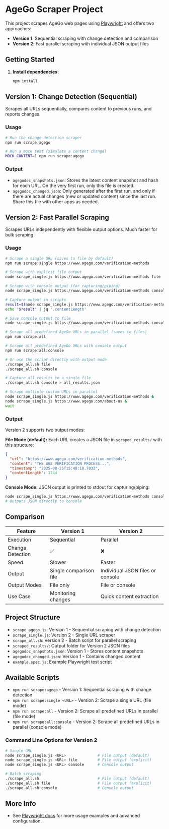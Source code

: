 
# AgeGo Scraper Project

This project scrapes AgeGo web pages using [Playwright](https://playwright.dev/) and offers two approaches:

- **Version 1**: Sequential scraping with change detection and comparison
- **Version 2**: Fast parallel scraping with individual JSON output files

## Getting Started

1. **Install dependencies:**
   ```sh
   npm install
   ```

## Version 1: Change Detection (Sequential)

Scrapes all URLs sequentially, compares content to previous runs, and reports changes.

### Usage

```sh
# Run the change detection scraper
npm run scrape:agego

# Run a mock test (simulate a content change)
MOCK_CONTENT=1 npm run scrape:agego
```

### Output

- `agegodoc_snapshots.json`: Stores the latest content snapshot and hash for each URL. On the very first run, only this file is created.
- `agegodoc_changed.json`: Only generated after the first run, and only if there are actual changes (new or updated content) since the last run. Share this file with other apps as needed.

## Version 2: Fast Parallel Scraping

Scrapes URLs independently with flexible output options. Much faster for bulk scraping.

### Usage

```sh
# Scrape a single URL (saves to file by default)
npm run scrape:single https://www.agego.com/verification-methods

# Scrape with explicit file output
node scrape_single.js https://www.agego.com/verification-methods file

# Scrape with console output (for capturing/piping)
node scrape_single.js https://www.agego.com/verification-methods console

# Capture output in scripts
result=$(node scrape_single.js https://www.agego.com/verification-methods console)
echo "$result" | jq '.contentLength'

# Save console output to file
node scrape_single.js https://www.agego.com/verification-methods console > output.json

# Scrape all predefined AgeGo URLs in parallel (saves to files)
npm run scrape:all

# Scrape all predefined AgeGo URLs with console output
npm run scrape:all:console

# Or use the script directly with output mode
./scrape_all.sh file
./scrape_all.sh console

# Capture all results to a single file
./scrape_all.sh console > all_results.json

# Scrape multiple custom URLs in parallel
node scrape_single.js https://www.agego.com/verification-methods &
node scrape_single.js https://www.agego.com/about-us &
wait
```

### Output

Version 2 supports two output modes:

**File Mode (default):** Each URL creates a JSON file in `scraped_results/` with this structure:

```json
{
  "url": "https://www.agego.com/verification-methods",
  "content": "THE AGE VERIFICATION PROCESS...",
  "timestamp": "2025-08-25T15:48:18.703Z",
  "contentLength": 1744
}
```

**Console Mode:** JSON output is printed to stdout for capturing/piping:

```bash
node scrape_single.js https://www.agego.com/verification-methods console
# Outputs JSON directly to console
```

## Comparison

| Feature | Version 1 | Version 2 |
|---------|-----------|-----------|
| Execution | Sequential | Parallel |
| Change Detection | ✅ | ❌ |
| Speed | Slower | Faster |
| Output | Single comparison file | Individual JSON files or console |
| Output Modes | File only | File or console |
| Use Case | Monitoring changes | Quick content extraction |

## Project Structure

- `scrape_agego.js`: Version 1 - Sequential scraping with change detection
- `scrape_single.js`: Version 2 - Single URL scraper
- `scrape_all.sh`: Version 2 - Batch script for parallel scraping
- `scraped_results/`: Output folder for Version 2 JSON files
- `agegodoc_snapshots.json`: Version 1 - Stores content snapshots
- `agegodoc_changed.json`: Version 1 - Contains changed content
- `example.spec.js`: Example Playwright test script

## Available Scripts

- `npm run scrape:agego` - Version 1: Sequential scraping with change detection
- `npm run scrape:single <URL>` - Version 2: Scrape a single URL (file mode)
- `npm run scrape:all` - Version 2: Scrape all predefined URLs in parallel (file mode)
- `npm run scrape:all:console` - Version 2: Scrape all predefined URLs in parallel (console mode)

### Command Line Options for Version 2

```bash
# Single URL
node scrape_single.js <URL>              # File output (default)
node scrape_single.js <URL> file         # File output (explicit)
node scrape_single.js <URL> console      # Console output

# Batch scraping
./scrape_all.sh                          # File output (default)
./scrape_all.sh file                     # File output (explicit)
./scrape_all.sh console                  # Console output
```

## More Info

- See [Playwright docs](https://playwright.dev/docs/intro) for more usage examples and advanced configuration.
